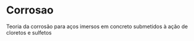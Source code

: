 # Corrosao
Teoria da corrosão para aços imersos em concreto submetidos à ação de cloretos e sulfetos
